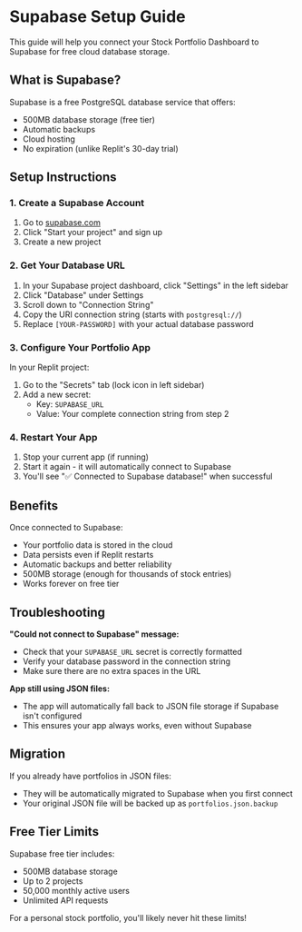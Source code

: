 # Supabase Setup Guide

This guide will help you connect your Stock Portfolio Dashboard to Supabase for free cloud database storage.

## What is Supabase?

Supabase is a free PostgreSQL database service that offers:
- 500MB database storage (free tier)
- Automatic backups
- Cloud hosting
- No expiration (unlike Replit's 30-day trial)

## Setup Instructions

### 1. Create a Supabase Account

1. Go to [supabase.com](https://supabase.com)
2. Click "Start your project" and sign up
3. Create a new project

### 2. Get Your Database URL

1. In your Supabase project dashboard, click "Settings" in the left sidebar
2. Click "Database" under Settings
3. Scroll down to "Connection String"
4. Copy the URI connection string (starts with `postgresql://`)
5. Replace `[YOUR-PASSWORD]` with your actual database password

### 3. Configure Your Portfolio App

In your Replit project:

1. Go to the "Secrets" tab (lock icon in left sidebar)
2. Add a new secret:
   - Key: `SUPABASE_URL`
   - Value: Your complete connection string from step 2

### 4. Restart Your App

1. Stop your current app (if running)
2. Start it again - it will automatically connect to Supabase
3. You'll see "✅ Connected to Supabase database!" when successful

## Benefits

Once connected to Supabase:
- Your portfolio data is stored in the cloud
- Data persists even if Replit restarts
- Automatic backups and better reliability
- 500MB storage (enough for thousands of stock entries)
- Works forever on free tier

## Troubleshooting

**"Could not connect to Supabase" message:**
- Check that your `SUPABASE_URL` secret is correctly formatted
- Verify your database password in the connection string
- Make sure there are no extra spaces in the URL

**App still using JSON files:**
- The app will automatically fall back to JSON file storage if Supabase isn't configured
- This ensures your app always works, even without Supabase

## Migration

If you already have portfolios in JSON files:
- They will be automatically migrated to Supabase when you first connect
- Your original JSON file will be backed up as `portfolios.json.backup`

## Free Tier Limits

Supabase free tier includes:
- 500MB database storage
- Up to 2 projects
- 50,000 monthly active users
- Unlimited API requests

For a personal stock portfolio, you'll likely never hit these limits!